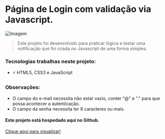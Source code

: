 # Página de Login com validação via Javascript.

<img src="https://cdn.discordapp.com/attachments/753576544819085382/917920216720220220/unknown.png" alt="Imagem">

> Este projeto foi desenvolvido para praticar lógica e testar uma notificação que foi criada no Javascript de uma forma simples.

### Tecnologias trabalhas neste projeto:

- ⚡ HTML5, CSS3 e JavaScript

### Observações:
- O campo do e-mail necessita não estar vazio, conter "@" e "." para que possa acontecer a autenticação.
- O campo da senha necessita ter 8 caracteres ou mais.

#### Este projeto está hospedado aqui no Github.
<p><a href="https://dlzzdev.github.io/login-page-js/" target="_blank" rel="noopener">Clique aqui para visualizar!</p>
